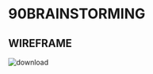 # 90BRAINSTORMING

## WIREFRAME

![download](https://user-images.githubusercontent.com/70970105/116030147-8d30bd00-a678-11eb-95eb-de07a817dec6.png)
